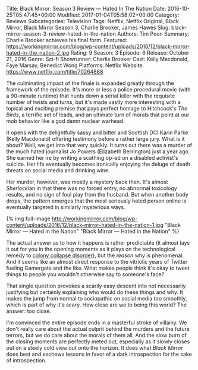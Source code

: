Title: Black Mirror: Season 3 Review — Hated In The Nation
Date: 2016-10-25T05:47:45+00:00
Modified: 2017-01-04T05:58:02+00:00
Category: Reviews
Subcategories: Television
Tags: Netflix, Netflix Original, Black Mirror, Black Mirror Season 3, Charlie Brooker, James Hawes
Slug: black-mirror-season-3-review-hated-in-the-nation
Authors: Tim Poon
Summary: Charlie Brooker achieves his final form.
Featured: https://workingmirror.com/blog/wp-content/uploads/2016/12/black-mirror-hated-in-the-nation-2.jpg
Rating: 9
Season: 3
Episode: 6
Release: October 21, 2016
Genre: Sci-fi
Showrunner: Charlie Brooker
Cast: Kelly Macdonald, Faye Marsay, Benedict Wong
Platforms: Netflix
Website: https://www.netflix.com/title/70264888

The culminating impact of the finale is expanded greatly through the framework of the episode. It's more or less a police procedural movie (with a 90-minute runtime) that hunts down a serial killer with the requisite number of twists and turns, but it's made vastly more interesting with a topical and exciting premise that pays perfect homage to Hitchcock's *The Birds*, a terrific set of leads, and an ultimate turn of morals that point at our mob behavior like a god damn nuclear warhead.

It opens with the delightfully sassy and bitter and Scottish DCI Karin Parke (Kelly Macdonald) offering testimony before a rather large jury. What is it about? Well, we get into that very quickly. It turns out there was a murder of the much hated journalist Jo Powers (Elizabeth Berrington) just a year ago. She earned her ire by writing a scathing op-ed on a disabled activist's suicide. Her life eventually becomes ironically enjoying the deluge of death threats on social media and drinking wine.

Her murder, however, was mostly a mystery back then. It's almost *Sherlock*ian in that there was no forced entry, no abnormal toxicology results, and no sign of foul play from the husband. But when another body drops, the pattern emerges that the most seriously hated person online is eventually targeted in similarly mysterious ways.

{% img full-image http://workingmirror.com/blog/wp-content/uploads/2016/12/black-mirror-hated-in-the-nation-1.jpg "Black Mirror — Hated in the Nation" "Black Mirror — Hated in the Nation" %}

The actual answer as to how it happens is rather predictable (it almost lays it out for you in the opening moments as it plays on the technological remedy to [colony collapse disorder](https://en.wikipedia.org/wiki/Colony_collapse_disorder)), but the *reason* why is phenomenal. And it seems like an almost direct response to the vitriolic years of Twitter fueling Gamergate and the like. What makes people think it's okay to tweet things to people you wouldn't otherwise say to someone's face?

That single question provokes a scarily easy descent into not necessarily justifying but certainly explaining who would do these things and why. It makes the jump from normal to sociopathic on social media *too* smoothly, which is part of why it's scary. How close are we to being this world? The answer: too close.

I'm convinced the entire episode ends in a masterful stroke of villainy. We don't really care about the actual culprit behind the murders and the future terrors, but we do care about the morals of them all. And the slow burn of the closing moments are perfectly meted out, especially as it slowly closes out on a steely cold view out onto the horizon. It does what *Black Mirror* does best and eschews lessons in favor of a dark introspection for the sake of introspection.
